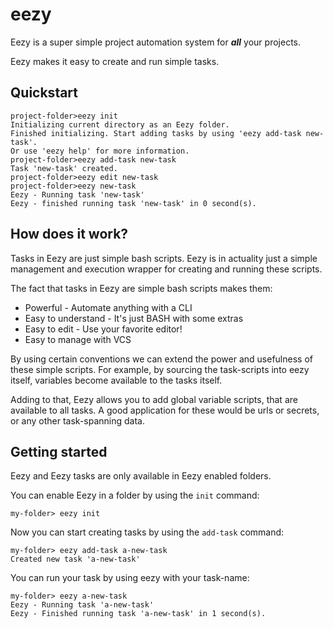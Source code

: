 # eezy

Eezy is a super simple project automation system for ***all*** your projects.

Eezy makes it easy to create and run simple tasks.

## Quickstart

```shell
project-folder>eezy init
Initializing current directory as an Eezy folder.
Finished initializing. Start adding tasks by using 'eezy add-task new-task'.
Or use 'eezy help' for more information.
project-folder>eezy add-task new-task
Task 'new-task' created.
project-folder>eezy edit new-task
project-folder>eezy new-task
Eezy - Running task 'new-task'
Eezy - finished running task 'new-task' in 0 second(s).
```


## How does it work?

Tasks in Eezy are just simple bash scripts. Eezy is in actuality just a simple management and execution wrapper for creating and running these scripts. 

The fact that tasks in Eezy are simple bash scripts makes them: 
* Powerful - Automate anything with a CLI
* Easy to understand - It's just BASH with some extras
* Easy to edit - Use your favorite editor!
* Easy to manage with VCS

By using certain conventions we can extend the power and usefulness of these simple scripts. For example, by sourcing the task-scripts into eezy itself, variables become available to the tasks itself. 

Adding to that, Eezy allows you to add global variable scripts, that are available to all tasks. A good application for these would be urls or secrets, or any other task-spanning data.


## Getting started
Eezy and Eezy tasks are only available in Eezy enabled folders. 

You can enable Eezy in a folder by using the `init` command:

```shell
my-folder> eezy init
```

Now you can start creating tasks by using the `add-task` command:
```shell
my-folder> eezy add-task a-new-task
Created new task 'a-new-task'
```

You can run your task by using eezy with your task-name:
```shell
my-folder> eezy a-new-task
Eezy - Running task 'a-new-task'
Eezy - Finished running task 'a-new-task' in 1 second(s).
```

